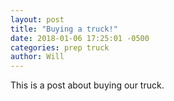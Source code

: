 ```yaml
---
layout: post
title: "Buying a truck!"
date: 2018-01-06 17:25:01 -0500
categories: prep truck
author: Will
---
```

This is a post about buying our truck.